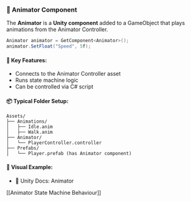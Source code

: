 ### 🧠 Animator Component

The **Animator** is a **Unity component** added to a GameObject that plays animations from the Animator Controller.

```csharp
Animator animator = GetComponent<Animator>();
animator.SetFloat("Speed", 5f);
```
#### 🧩 Key Features:

- Connects to the Animator Controller asset
- Runs state machine logic
- Can be controlled via C# script

#### 📦 Typical Folder Setup:

```plaintext
Assets/
├── Animations/
│   ├── Idle.anim
│   ├── Walk.anim
├── Animator/
│   └── PlayerController.controller
├── Prefabs/
│   └── Player.prefab (has Animator component)
```
#### 🎥 Visual Example:

- 🔗 Unity Docs: Animator

[[Animator State Machine Behaviour]]
